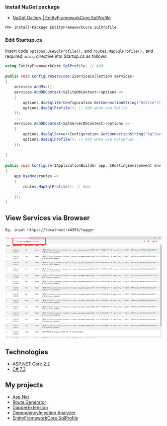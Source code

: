 ### Install NuGet package
- [NuGet Gallery | EntityFrameworkCore.SqlProfile](https://www.nuget.org/packages/EntityFrameworkCore.SqlProfile)

```
PM> Install-Package EntityFrameworkCore.SqlProfile
```

### Edit Startup.cs
Insert code ```options.UseSqlProfile();``` and ```routes.MapSqlProfile();``` and required ```using``` directive into Startup.cs as follows.

```cs
using EntityFrameworkCore.SqlProfile; // Add
....
public void ConfigureServices(IServiceCollection services)
{
    services.AddMvc();
    services.AddDbContext<SqliteDbContext>(options =>
    {
        options.UseSqlite(Configuration.GetConnectionString("Sqlite"));
        options.UseSqlProfile(); // Add when use Sqlite
    });
    ....
    services.AddDbContext<SqlServerDbContext>(options =>
    {
        options.UseSqlServer(Configuration.GetConnectionString("SqlServer"));
        options.UseSqlProfile(); // Add when use SqlServer
    });
    ....
}
....
public void Configure(IApplicationBuilder app, IHostingEnvironment env)
{
    app.UseMvc(routes =>
    {
        routes.MapSqlProfile(); // Add
	....
    });
}
```
## View Services via Browser
```
Eg. input https://localhost:44393/logger
```
![screenshot](https://github.com/188867052/EntityFrameworkCore.SqlProfile/blob/master/log.png)

## Technologies

* [ASP.NET Core 2.2](https://docs.microsoft.com/en-us/aspnet/core)
* [C# 7.3](https://docs.microsoft.com/en-us/dotnet/csharp)

## My projects
* [Asp.Net](https://github.com/188867052/Asp.Net)
* [Route.Generator](https://github.com/188867052/Route.Generator)
* [DapperExtension](https://github.com/188867052/DapperExtension)
* [DependencyInjection.Analyzer](https://github.com/188867052/DependencyInjection.Analyzer)
* [EntityFrameworkCore.SqlProfile](https://github.com/188867052/EntityFrameworkCore.SqlProfile)